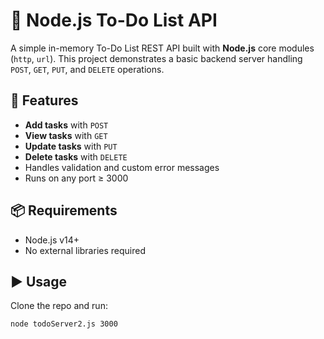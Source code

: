 # 📝 Node.js To-Do List API

A simple in-memory To-Do List REST API built with **Node.js** core modules (`http`, `url`). This project demonstrates a basic backend server handling `POST`, `GET`, `PUT`, and `DELETE` operations.

## 🚀 Features

- **Add tasks** with `POST`
- **View tasks** with `GET`
- **Update tasks** with `PUT`
- **Delete tasks** with `DELETE`
- Handles validation and custom error messages
- Runs on any port ≥ 3000

## 📦 Requirements

- Node.js v14+  
- No external libraries required

## ▶️ Usage

Clone the repo and run:

```bash
node todoServer2.js 3000
